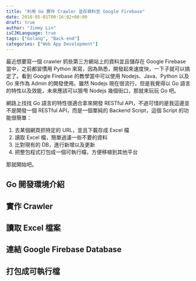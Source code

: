 ```yaml
---
title: "利用 Go 實作 Crawler 並存資料至 Google Firebase"
date: 2018-05-01T00:16:02+08:00
draft: true
author: "Jimmy Lin"
isCJKLanguage: true
tags: ["Golang", "Back-end"]
categories: ["Web App Development"]
---
```


最近想要寫一個 crawler 抓些第三方網站上的資料並且儲存在 Google Firebase 當中，之前都習慣用 Python 來寫，因為熟悉，開發起來速度快，一下子就可以搞定了。看到 Google Firebase 的教學當中可以使用 Nodejs、Java、Python 以及 Go 來作為 Admin 的開發使用。雖然 Nodejs 現在很流行，但是我覺得以 Go 語言的特性以及效能，未來應該可以狠甩 Nodejs 幾個街口，那就來玩玩 Go 吧。

網路上找找 Go 語言的特性很適合拿來開發 RESTful API，不過可惜的是我這邊並不是開發一個 RESTful API，而是一個單純的 Backend Script，這個 Script 的功能很簡單：

1. 去某個網頁抓特定的 URL，並且下載存成 Excel 檔
2. 讀取 Excel 檔，簡單過濾一些不要的資料
3. 比對現有的 DB，進行新增以及更新
4. 把整包程式打包成一個可執行檔，方便移植到其他平台

那就開始吧。

## Go 開發環境介紹

## 實作 Crawler

## 讀取 Excel 檔案

## 連結 Google Firebase Database

## 打包成可執行檔